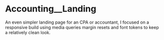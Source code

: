 # Accounting__Landing
An even simpler landing page for an CPA or accountant, I focused on a responsive build using media queries margin resets and font tokens to keep a relatively clean look.
